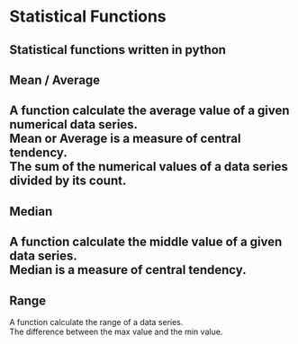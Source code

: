 # Statistical Functions
Statistical functions written in python
---

## Mean / Average
A function calculate the average value of a given numerical data series.\
Mean or Average is a measure of central tendency.\
The sum of the numerical values of a data series divided by its count.
---

## Median
A function calculate the middle value of a given data series.\
Median is a measure of central tendency.
---

## Range
A function calculate the range of a data series.\
The difference between the max value and the min value.
